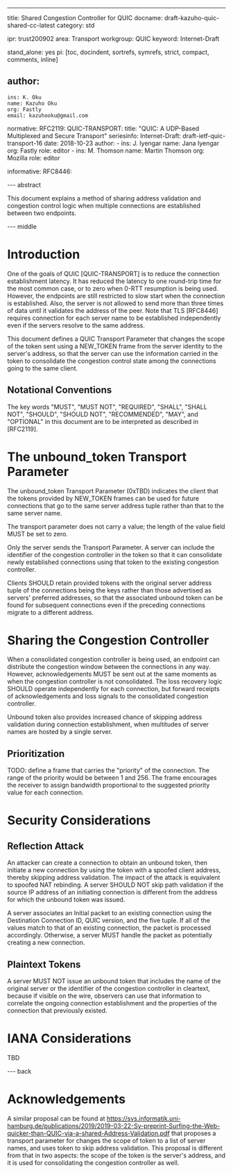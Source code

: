 ---
title: Shared Congestion Controller for QUIC
docname: draft-kazuho-quic-shared-cc-latest
category: std

ipr: trust200902
area: Transport
workgroup: QUIC
keyword: Internet-Draft

stand_alone: yes
pi: [toc, docindent, sortrefs, symrefs, strict, compact, comments, inline]

author:
  -
    ins: K. Oku
    name: Kazuho Oku
    org: Fastly
    email: kazuhooku@gmail.com

normative:
  RFC2119:
  QUIC-TRANSPORT:
    title: "QUIC: A UDP-Based Multiplexed and Secure Transport"
    seriesinfo:
      Internet-Draft: draft-ietf-quic-transport-16
    date: 2018-10-23
    author:
      -
        ins: J. Iyengar
        name: Jana Iyengar
        org: Fastly
        role: editor
      -
        ins: M. Thomson
        name: Martin Thomson
        org: Mozilla
        role: editor

informative:
  RFC8446:

--- abstract

This document explains a method of sharing address validation and congestion
control logic when multiple connections are established between two endpoints.

--- middle

# Introduction

One of the goals of QUIC [QUIC-TRANSPORT] is to reduce the connection
establishment latency.  It has reduced the latency to one round-trip time for
the most common case, or to zero when 0-RTT resumption is being used. However,
the endpoints are still restricted to slow start when the connection is
established.  Also, the server is not allowed to send more than three times of
data until it validates the address of the peer.  Note that TLS [RFC8446]
requires connection for each server name to be established independently even if
the servers resolve to the same address.

This document defines a QUIC Transport Parameter that changes the scope of the
token sent using a NEW_TOKEN frame from the server identity to the server's
address, so that the server can use the information carried in the token to
consolidate the congestion control state among the connections going to the
same client.

## Notational Conventions

The key words "MUST", "MUST NOT", "REQUIRED", "SHALL", "SHALL NOT", "SHOULD",
"SHOULD NOT", "RECOMMENDED", "MAY", and "OPTIONAL" in this document are to be
interpreted as described in [RFC2119].

# The unbound_token Transport Parameter

The unbound_token Transport Parameter (0xTBD) indicates the client that the
tokens provided by NEW_TOKEN frames can be used for future connections that go
to the same server address tuple rather than that to the same server name.

The transport parameter does not carry a value; the length of the value field
MUST be set to zero.

Only the server sends the Transport Parameter.  A server can include the
identifier of the congestion controller in the token so that it can consolidate
newly established connections using that token to the existing congestion
controller.

Clients SHOULD retain provided tokens with the original server address tuple of
the connections being the keys rather than those advertised as servers'
preferred addresses, so that the associated unbound token can be found for
subsequent connections even if the preceding connections migrate to a different
address.


# Sharing the Congestion Controller

When a consolidated congestion controller is being used, an endpoint can
distribute the congestion window between the connections in any way.  However,
acknowledgements MUST be sent out at the same moments as when the congestion
controller is not consolidated.  The loss recovery logic SHOULD operate
independently for each connection, but forward receipts of acknowledgements and
loss signals to the consolidated congestion controller.

Unbound token also provides increased chance of skipping address validation
during connection establishment, when multitudes of server names are hosted by a
single server.

## Prioritization

TODO: define a frame that carries the "priority" of the connection.  The range
of the priority would be between 1 and 256.  The frame encourages the receiver
to assign bandwidth proportional to the suggested priority value for each
connection.

# Security Considerations

## Reflection Attack

An attacker can create a connection to obtain an unbound token, then initiate a
new connection by using the token with a spoofed client address, thereby
skipping address validation.  The impact of the attack is equivalent to spoofed
NAT rebinding.  A server SHOULD NOT skip path validation if the source IP
address of an initiating connection is different from the address for which the
unbound token was issued.

A server associates an Initial packet to an existing connection using the
Destination Connection ID, QUIC version, and the five tuple.  If all of the
values match to that of an existing connection, the packet is processed
accordingly.  Otherwise, a server MUST handle the packet as potentially
creating a new connection.

## Plaintext Tokens

A server MUST NOT issue an unbound token that includes the name of the original
server or the identifier of the congestion controller in cleartext, because if
visible on the wire, observers can use that information to correlate the ongoing
connection establishment and the properties of the connection that previously
existed.

# IANA Considerations

TBD

--- back

# Acknowledgements

A similar proposal can be found at <https://svs.informatik.uni-hamburg.de/publications/2019/2019-03-22-Sy-preprint-Surfing-the-Web-quicker-than-QUIC-via-a-shared-Address-Validation.pdf>
that proposes a transport parameter for changes the scope of token to a list of
server names, and uses token to skip address validation.  This proposal is
different from that in two aspects: the scope of the token is the server's
address, and it is used for consolidating the congestion controller as well.
